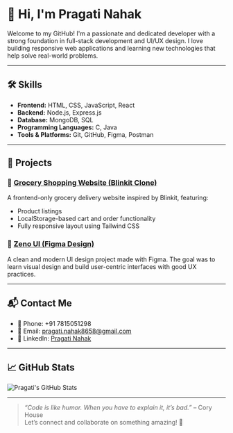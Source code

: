 # 👋 Hi, I'm Pragati Nahak

Welcome to my GitHub! I'm a passionate and dedicated developer with a strong foundation in full-stack development and UI/UX design. I love building responsive web applications and learning new technologies that help solve real-world problems.

---

## 🛠️ Skills

- **Frontend:** HTML, CSS, JavaScript, React
- **Backend:** Node.js, Express.js
- **Database:** MongoDB, SQL
- **Programming Languages:** C, Java
- **Tools & Platforms:** Git, GitHub, Figma, Postman

---

## 💼 Projects

### 🛒 [Grocery Shopping Website (Blinkit Clone)](https://qlith-blikint-clone.vercel.app/)
A frontend-only grocery delivery website inspired by Blinkit, featuring:
- Product listings
- LocalStorage-based cart and order functionality
- Fully responsive layout using Tailwind CSS

### 🎨 [Zeno UI (Figma Design)](https://jocular-medovik-bb39b3.netlify.app/)
A clean and modern UI design project made with Figma. The goal was to learn visual design and build user-centric interfaces with good UX practices.

---

## 📬 Contact Me

- 📱 Phone: +91 7815051298  
- 📧 Email: [pragati.nahak8658@gmail.com](mailto:pragati.nahak8658@gmail.com)  
- 🔗 LinkedIn: [Pragati Nahak](https://www.linkedin.com/in/pragati-nahak-26a6352a1?utm_source=share&utm_campaign=share_via&utm_content=profile&utm_medium=android_app)

---

## 📈 GitHub Stats

![Pragati's GitHub Stats](https://github-readme-stats.vercel.app/api?username=your-github-username&show_icons=true&theme=radical)

---

> *“Code is like humor. When you have to explain it, it’s bad.”* – Cory House  
Let’s connect and collaborate on something amazing! 🚀

